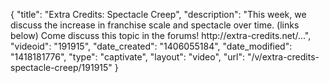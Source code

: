 {
    "title": "Extra Credits: Spectacle Creep",
    "description": "This week, we discuss the increase in franchise scale and spectacle over time. (links below) Come discuss this topic in the forums! http:\/\/extra-credits.net\/...",
    "videoid": "191915",
    "date_created": "1406055184",
    "date_modified": "1418181776",
    "type": "captivate",
    "layout": "video",
    "url": "\/v\/extra-credits-spectacle-creep\/191915"
}